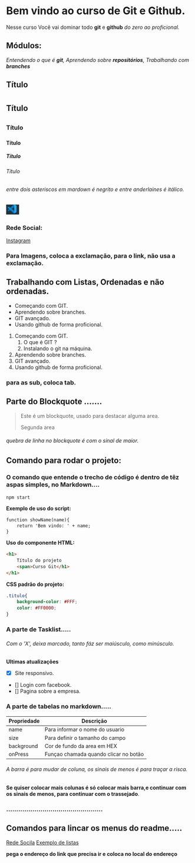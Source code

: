 # Bem vindo ao curso de Git e Github.
Nesse curso Você vai dominar todo **git** e **github** _do zero ao proficional._

## Módulos: 
_Entendendo o que é **git**, Aprendendo sobre **repositórios**, Trabalhando com **branches**_

## Título <h1>

## Título <h2>

### Título <h3>

#### Título <h4>

##### Título <h5>

###### Título <h6>


###### entre dois asteriscos em mardown é negrito e entre anderlaines é itálico.

![Colocando imagem com MarkDown](/imagens/imagem_vsCode.PNG)

### Rede Social:
[Instagram](https://instagram.com/flamengo)

### Para Imagens, coloca a exclamação, para o link, não usa a exclamação.

## Trabalhando com Listas, Ordenadas e não ordenadas.

* Começando com GIT.
* Aprendendo sobre branches.
* GIT avançado.
* Usando github de forma proficional.


1. Começando com GIT.
    1. O que é GIT ?
    2. Instalando o git na máquina.
2. Aprendendo sobre branches.
3. GIT avançado.
4. Usando github de forma proficional.

### para as sub, coloca tab.


## Parte do Blockquote .......

>Este é um blockquote, usado para destacar alguma area.
>
>Segunda area 

###### quebra de linha no blockquote é com o sinal de maior.

## Comando para rodar o projeto:
### O comando que entende o trecho de código é dentro de têz aspas simples, no Markdown....

```
npm start
```

**Exemplo de uso do script:**

```Js
function showName(name){
    return 'Bem vindo: ' + name;
}
```

**Uso do componente HTML:**
```html
<h1>
    Título do projeto
    <span>Curso Git</h1>
</h1>
```

**CSS padrão do projeto:**
```css
.titulo{
    background-color: #FFF;
    color: #FF0000;
}
```

### A parte de Tasklist.....
###### Com o 'X', deixa marcado, tanto fáz ser maiúsculo, como minúsculo.

**Ultimas atualizações**
- [x] Site responsivo.
- [] Login com facebook.
- [] Pagina sobre a empresa.

### A parte de tabelas no markdown.....

Propriedade | Descrição
----------- | ---------
name | Para informar o nome do usuario
size | Para definir o tamanho do campo
background | Cor de fundo da area em HEX
onPress | Funçao chamada quando clicar no botão
###### A barra é para mudar de coluna, os sinais de menos é para traçar a risca.

**Se quiser colocar mais colunas é só colocar mais barra,e continuar com os sinais de menos, para continuar com o trassejado**.
### ................................................

## Comandos para lincar os menus do readme.....

[Rede Socila](#rede-social)
[Exemplo de listas](#trabalhando-com-listas-ordenadas-e-não-ordenadas)

**pega o endereço do link que precisa ir e coloca no local do endereço**
















